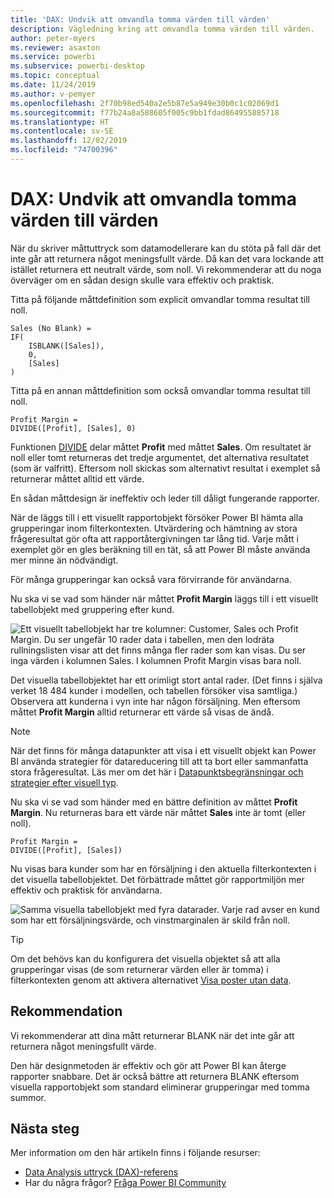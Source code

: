 ```yaml
---
title: 'DAX: Undvik att omvandla tomma värden till värden'
description: Vägledning kring att omvandla tomma värden till värden.
author: peter-myers
ms.reviewer: asaxton
ms.service: powerbi
ms.subservice: powerbi-desktop
ms.topic: conceptual
ms.date: 11/24/2019
ms.author: v-pemyer
ms.openlocfilehash: 2f70b98ed540a2e5b87e5a949e30b0c1c02069d1
ms.sourcegitcommit: f77b24a8a588605f005c9bb1fdad864955885718
ms.translationtype: HT
ms.contentlocale: sv-SE
ms.lasthandoff: 12/02/2019
ms.locfileid: "74700396"
---
```

# <a name="dax-avoid-converting-blanks-to-values"></a>DAX: Undvik att omvandla tomma värden till värden

När du skriver måttuttryck som datamodellerare kan du stöta på fall där det inte går att returnera något meningsfullt värde. Då kan det vara lockande att istället returnera ett neutralt värde, som noll. Vi rekommenderar att du noga överväger om en sådan design skulle vara effektiv och praktisk.

Titta på följande måttdefinition som explicit omvandlar tomma resultat till noll.

```dax
Sales (No Blank) =
IF(
    ISBLANK([Sales]),
    0,
    [Sales]
)
```

Titta på en annan måttdefinition som också omvandlar tomma resultat till noll.

```dax
Profit Margin =
DIVIDE([Profit], [Sales], 0)
```

Funktionen [DIVIDE](/dax/divide-function-dax) delar måttet **Profit** med måttet **Sales**. Om resultatet är noll eller tomt returneras det tredje argumentet, det alternativa resultatet (som är valfritt). Eftersom noll skickas som alternativt resultat i exemplet så returnerar måttet alltid ett värde.

En sådan måttdesign är ineffektiv och leder till dåligt fungerande rapporter.

När de läggs till i ett visuellt rapportobjekt försöker Power BI hämta alla grupperingar inom filterkontexten. Utvärdering och hämtning av stora frågeresultat gör ofta att rapportåtergivningen tar lång tid. Varje mått i exemplet gör en gles beräkning till en tät, så att Power BI måste använda mer minne än nödvändigt.

För många grupperingar kan också vara förvirrande för användarna.

Nu ska vi se vad som händer när måttet **Profit Margin** läggs till i ett visuellt tabellobjekt med gruppering efter kund.

![Ett visuellt tabellobjekt har tre kolumner: Customer, Sales och Profit Margin. Du ser ungefär 10 rader data i tabellen, men den lodräta rullningslisten visar att det finns många fler rader som kan visas. Du ser inga värden i kolumnen Sales. I kolumnen Profit Margin visas bara noll.](media/dax-avoid-converting-blank/table-visual-poor.png)

Det visuella tabellobjektet har ett orimligt stort antal rader. (Det finns i själva verket 18 484 kunder i modellen, och tabellen försöker visa samtliga.) Observera att kunderna i vyn inte har någon försäljning. Men eftersom måttet **Profit Margin** alltid returnerar ett värde så visas de ändå.

> [!NOTE]
> När det finns för många datapunkter att visa i ett visuellt objekt kan Power BI använda strategier för datareducering till att ta bort eller sammanfatta stora frågeresultat. Läs mer om det här i [Datapunktsbegränsningar och strategier efter visuell typ](../visuals/power-bi-data-points.md).

Nu ska vi se vad som händer med en bättre definition av måttet **Profit Margin**. Nu returneras bara ett värde när måttet **Sales** inte är tomt (eller noll).

```dax
Profit Margin =
DIVIDE([Profit], [Sales])
```

Nu visas bara kunder som har en försäljning i den aktuella filterkontexten i det visuella tabellobjektet. Det förbättrade måttet gör rapportmiljön mer effektiv och praktisk för användarna.

![Samma visuella tabellobjekt med fyra datarader. Varje rad avser en kund som har ett försäljningsvärde, och vinstmarginalen är skild från noll.](media/dax-avoid-converting-blank/table-visual-good.png)

> [!TIP]
> Om det behövs kan du konfigurera det visuella objektet så att alla grupperingar visas (de som returnerar värden eller är tomma) i filterkontexten genom att aktivera alternativet [Visa poster utan data](../desktop-show-items-no-data.md).

## <a name="recommendation"></a>Rekommendation

Vi rekommenderar att dina mått returnerar BLANK när det inte går att returnera något meningsfullt värde.

Den här designmetoden är effektiv och gör att Power BI kan återge rapporter snabbare. Det är också bättre att returnera BLANK eftersom visuella rapportobjekt som standard eliminerar grupperingar med tomma summor.

## <a name="next-steps"></a>Nästa steg

Mer information om den här artikeln finns i följande resurser:

- [Data Analysis uttryck (DAX)-referens](/dax/)
- Har du några frågor? [Fråga Power BI Community](https://community.powerbi.com/)
